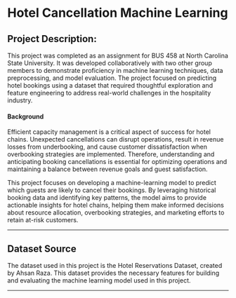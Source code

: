 # Hotel Cancellation Machine Learning

## Project Description:

This project was completed as an assignment for BUS 458 at North Carolina State University. It was developed collaboratively with two other group members to demonstrate proficiency in machine learning techniques, data preprocessing, and model evaluation. The project focused on predicting hotel bookings using a dataset that required thoughtful exploration and feature engineering to address real-world challenges in the hospitality industry.

#### **Background**
Efficient capacity management is a critical aspect of success for hotel chains. Unexpected cancellations can disrupt operations, result in revenue losses from underbooking, and cause customer dissatisfaction when overbooking strategies are implemented. Therefore, understanding and anticipating booking cancellations is essential for optimizing operations and maintaining a balance between revenue goals and guest satisfaction.

This project focuses on developing a machine-learning model to predict which guests are likely to cancel their bookings. By leveraging historical booking data and identifying key patterns, the model aims to provide actionable insights for hotel chains, helping them make informed decisions about resource allocation, overbooking strategies, and marketing efforts to retain at-risk customers.

---
## Dataset Source

The dataset used in this project is the Hotel Reservations Dataset, created by Ahsan Raza. This dataset provides the necessary features for building and evaluating the machine learning model used in this project.

---
